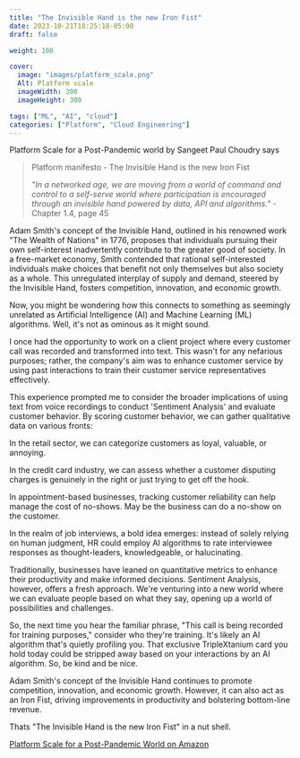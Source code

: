 ```yaml
---
title: "The Invisible Hand is the new Iron Fist"
date: 2023-10-21T18:25:18-05:00
draft: false

weight: 100

cover:
  image: "images/platform_scale.png"
  Alt: Platform scale
  imageWidth: 300
  imageHeight: 300

tags: ["ML", "AI", "cloud"]
categories: ["Platform", "Cloud Engineering"]
---
```


Platform Scale for a Post-Pandemic world by Sangeet Paul Choudry says

> Platform manifesto - The Invisible Hand is the new Iron Fist
>
>*"In a networked age, we are moving from a world of command and control to a self-serve world where participation is encouraged through an invisible hand powered by data, API and algorithms."* - Chapter 1.4, page 45

Adam Smith's concept of the Invisible Hand, outlined in his renowned work "The Wealth of Nations" in 1776, proposes that individuals pursuing their own self-interest inadvertently contribute to the greater good of society. In a free-market economy, Smith contended that rational self-interested individuals make choices that benefit not only themselves but also society as a whole. This unregulated interplay of supply and demand, steered by the Invisible Hand, fosters competition, innovation, and economic growth.

Now, you might be wondering how this connects to something as seemingly unrelated as Artificial Intelligence (AI) and Machine Learning (ML) algorithms. Well, it's not as ominous as it might sound.

I once had the opportunity to work on a client project where every customer call was recorded and transformed into text. This wasn't for any nefarious purposes; rather, the company's aim was to enhance customer service by using past interactions to train their customer service representatives effectively.

This experience prompted me to consider the broader implications of using text from voice recordings to conduct 'Sentiment Analysis' and evaluate customer behavior. By scoring customer behavior, we can gather qualitative data on various fronts:

In the retail sector, we can categorize customers as loyal, valuable, or annoying.

In the credit card industry, we can assess whether a customer disputing charges is genuinely in the right or just trying to get off the hook.

In appointment-based businesses, tracking customer reliability can help manage the cost of no-shows. May be the business can do a no-show on the customer.

In the realm of job interviews, a bold idea emerges: instead of solely relying on human judgment, HR could employ AI algorithms to rate interviewee responses as thought-leaders, knowledgeable, or halucinating.

Traditionally, businesses have leaned on quantitative metrics to enhance their productivity and make informed decisions. Sentiment Analysis, however, offers a fresh approach. We're venturing into a new world where we can evaluate people based on what they say, opening up a world of possibilities and challenges.

So, the next time you hear the familiar phrase, "This call is being recorded for training purposes," consider who they're training. It's likely an AI algorithm that's quietly profiling you. That exclusive TripleXtanium card you hold today could be stripped away based on your interactions by an AI algorithm. So, be kind and be nice. 

Adam Smith's concept of the Invisible Hand continues to promote competition, innovation, and economic growth. However, it can also act as an Iron Fist, driving improvements in productivity and bolstering bottom-line revenue.

Thats "The Invisible Hand is the new Iron Fist" in a nut shell.


[Platform Scale for a Post-Pandemic World on Amazon](https://www.amazon.com/Platform-Scale-Post-Pandemic-Sangeet-Choudary/dp/0670095176?ref_=ast_author_dp)
